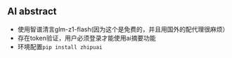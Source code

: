 ## AI abstract
- 使用智谱清言glm-z1-flash(因为这个是免费的，并且用国外的配代理很麻烦）
- 存在token验证，用户必须登录才能使用ai摘要功能
- 环境配置`pip install zhipuai`
